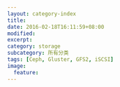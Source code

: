 ```yaml
---
layout: category-index
title: 
date: 2016-02-18T16:11:59+08:00
modified:
excerpt:
category: storage
subcategory: 所有分类
tags: [Ceph, Gluster, GFS2, iSCSI]
image:
  feature: 
---
```


